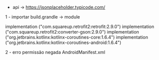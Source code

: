 * api -> https://jsonplaceholder.typicode.com/

1 - importar build.grandle -> module

implementation ("com.squareup.retrofit2:retrofit:2.9.0")
implementation ("com.squareup.retrofit2:converter-gson:2.9.0")
implementation ("org.jetbrains.kotlinx:kotlinx-coroutines-core:1.6.4")
implementation ("org.jetbrains.kotlinx:kotlinx-coroutines-android:1.6.4")

2 - erro permissão negada 
AndroidManifest.xml
